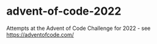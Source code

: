 # advent-of-code-2022
Attempts at the Advent of Code Challenge for 2022 - see https://adventofcode.com/
